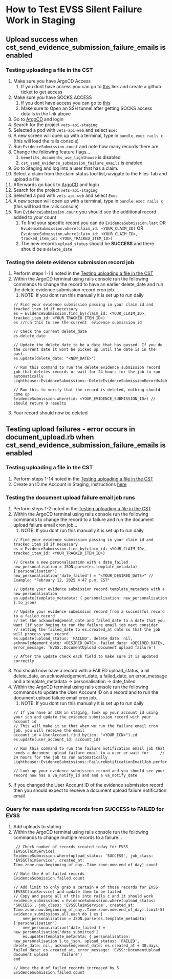 # How to Test EVSS Silent Failure Work in Staging

## Upload success when cst_send_evidence_submission_failure_emails is enabled
### Testing uploading a file in the CST
1. Make sure you have ArgoCD Access
    1. If you dont have access you can go to [this](https://github.com/department-of-veterans-affairs/va.gov-team/issues/new?assignees=&labels=external-request%2Cplatform-tech-team-support%2Cops-access-request&projects=&template=vetsapi-argo-terminal-access.yaml&title=Vets-api+terminal+access+for+%5Bindividual%5D) link and create a github ticket to get access
2. Make sure you have SOCKS ACCESS
    1. If you dont have access you can go to [this](https://github.com/department-of-veterans-affairs/va.gov-team/blob/master/products/claim-appeal-status/engineering/onboarding/socks-and-sentry-access.md#how-to-get-socks-access)
    2. Make sure to Open an SSH tunnel after getting SOCKS access details in the link above
3. Go to [ArgoCD](https://argocd.vfs.va.gov ) and login
4. Search for the project `vets-api-staging`
5. Selected a pod with `vets-api-web` and select `Exec`
6. A new screen will open up with a terminal, type in `bundle exec rails c` (this will load the rails console)
7. Run `EvidenceSubmission.count` and note how many records there are
8. Change the following feature flags...
    1. `benefits_documents_use_lighthouse` is disabled
    2. `cst_send_evidence_submission_failure_emails` is enabled
9. Go to Staging and log into a user that has a claim.
10. Select a claim from the claim status tool list,navigate to the Files Tab and upload a file
11. Afterwards go back to [ArgoCD](https://argocd.vfs.va.gov ) and login
12. Search for the project `vets-api-staging`
13. Selected a pod with `vets-api-web` and select `Exec`
14. A new screen will open up with a terminal, type in `bundle exec rails c` (this will load the rails console)
15. Run `EvidenceSubmission.count` you should see the additional record added to your count
    1. To find your specific record you can do `EvidenceSubmission.last` OR `EvidenceSubmission.where(claim_id: <YOUR_CLAIM_ID)` OR `EvidenceSubmission.where(claim_id: <YOUR_CLAIM_ID>, tracked_item_id: <YOUR_TRACKED_ITEM_ID>)`
    2. The new records `upload_status` should be **SUCCESS** and there should be a `delete_date`

### Testing the delete evidence submission record job 
1. Perform steps 1-14 noted in the [Testing uploading a file in the CST](https://github.com/department-of-veterans-affairs/va.gov-team/blob/master/products/claim-appeal-status/engineering/testing-silent-failures/evss-testing-staging.md#testing-uploading-a-file-in-the-cst)
2. Within the ArgoCD terminal using rails console run the following commands to change the record to have an earlier delete_date and run the delete evidence submission record cron job...
    1. NOTE: If you dont run this manually it is set up to run daily
    ```
    // Find your evidence submission passing in your claim id and tracked item id if necessary
    es = EvidenceSubmission.find_by(claim_id: <YOUR_CLAIM_ID>, tracked_item_id: <YOUR_TRACKED_ITEM_ID>)
    es //run this to see the current  evidence submission id

    // Check the current delete_date
    es.delete_date

    // Update the delete_date to be a date that has passed. If you do the current date it wont be picked up until the date is in the past.
    es.update(delete_date: "<NEW_DATE>")

    // Run this command to run the delete evidence submission record job that deletes records or wait for 24 hours for the job to run automatically
    Lighthouse::EvidenceSubmissions::DeleteEvidenceSubmissionRecordsJob.perform_async

    // Run this to verify that the record is deleted, nothing should come up
    EvidenceSubmission.where(id: <YOUR_EVIDENCE_SUBMISSION_ID>) // should return 0 results
    ```
18. Your record should now be deleted

## Testing upload failures - error occurs in document_upload.rb when cst_send_evidence_submission_failure_emails is enabled
### Testing uploading a file in the CST
1. Perform steps 1-14 noted in the [Testing uploading a file in the CST](https://github.com/department-of-veterans-affairs/va.gov-team/blob/master/products/claim-appeal-status/engineering/testing-silent-failures/evss-testing-staging.md#testing-uploading-a-file-in-the-cst)
2. Create an ID.me Account in Staging, instructions [here](products/claim-appeal-status/engineering/onboarding/create-idme-staging-account.md)

### Testing the document upload failure email job runs
1. Perform steps 1-2 noted in the [Testing uploading a file in the CST](https://github.com/department-of-veterans-affairs/va.gov-team/blob/master/products/claim-appeal-status/engineering/testing-silent-failures/evss-testing-staging.md#testing-uploading-a-file-in-the-cst-1)
2. Within the ArgoCD terminal using rails console run the following commands to change the record to a failure and run the document upload failure email cron job...
   1. NOTE: If you dont run this manually it is set up to run daily
   ```
   // Find your evidence submission passing in your claim id and tracked item id if necessary
   es = EvidenceSubmission.find_by(claim_id: <YOUR_CLAIM_ID>, tracked_item_id: <YOUR_TRACKED_ITEM_ID>)

   // Create a new personalisation with a date_failed
   new_personalisation = JSON.parse(es.template_metadata)['personalisation']
   new_personalisation['date_failed'] = "<YOUR_DESIRED_DATE>" // Example: "February 12, 2025 4:47 p.m. EST"
   
   // Update your evidence submission record template_metadata with a new personalisation
   es.update(template_metadata: { personalisation: new_personalisation }.to_json)
   
   // Update your evidence submission record from a successful record to a failed record
   // Set the acknowledgement_date and failed_date to a date that you want (if your hoping to run the failure email job next consider
   // setting the failed_date to es.created_at date so that the job will process your record
   es.update(upload_status: 'FAILED', delete_date: nil, acknowledgement_date: <DESIRED_DATE>, failed_date: <DESIRED_DATE>, error_message: 'EVSS::DocumentUpload document upload failure')

   // After the update check each field to make sure it is updated correctly
   ```
3. You should now have a record with a FAILED upload_status, a nil delete_date, an acknowledgement_date, a failed_date, an error_message and a template_metadata -> personalisation -> date_failed
4. Within the ArgoCD terminal using rails console run the following commands to update the User Account ID on a record and to run the document upload failure email cron job...
    1. NOTE: If you dont run this manually it is set up to run daily
    ```
    // If you have an ICN in staging, look up your account id using your icn and update the evidence submission record with your account id
    // This will make it so that when we run the failure email cron job, you will receive the email
    account_id = UserAccount.find_by(icn: "<YOUR_ICN>").id
    es.update(user_account_id: account_id)
    
    // Run this command to run the failure notification email job that sends a document upload failure email to a user or wait for     // 24 hours for the job to run automatically
    Lighthouse::EvidenceSubmissions::FailureNotificationEmailJob.perform_async
    
    // Look up your evidence submission record and you should see your record now has a va_notify_id and and a va_notify_date
    ```
5. If you changed the User Account ID of the evidence submission record then you should expect to receive a document upload failure notification email

### Query for mass updating records from SUCCESS to FAILED for EVSS
1. Add uploads to stating
2. Within the ArgoCD terminal using rails console run the following commands to change multiple records to a failure...
   ```
    // Check number of records created today for EVSS (EVSSClaimService)
   EvidenceSubmission.where(upload_status: 'SUCCESS', job_class: 'EVSSClaimService', created_at: Time.zone.now.beginning_of_day..Time.zone.now.end_of_day).count

   // Note the # of failed records
   EvidenceSubmission.failed.count

   // Add limit to only grab a certain # of those records for EVSS (EVSSClaimService) and update them to be failed
   // Copy and paste all of this into rails c and it should work
   evidence_submissions = EvidenceSubmission.where(upload_status: 'SUCCESS', job_class: 'EVSSClaimService', created_at: Time.zone.now.beginning_of_day..Time.zone.now.end_of_day).limit(5)
   evidence_submissions.all.each do | es |
       new_personalisation = JSON.parse(es.template_metadata)['personalisation']
       new_personalisation['date_failed'] = new_personalisation['date_submitted']
       es.update(template_metadata: { personalisation: new_personalisation }.to_json, upload_status: 'FAILED', delete_date: nil, acknowledgement_date: es.created_at + 30.days, failed_date: es.created_at, error_message: 'EVSS::DocumentUpload document upload      failure')
   end

   // Note the # of failed records increased by 5
   EvidenceSubmission.failed.count
   ```
